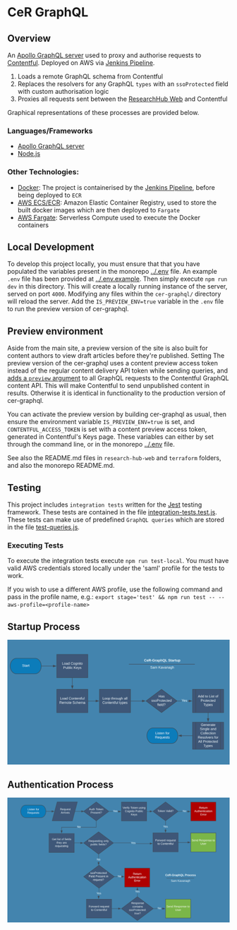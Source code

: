 # CeR GraphQL

## Overview
An [Apollo GraphQL server](http://apollographql.com/docs/apollo-server/) used to proxy and authorise requests to [Contentful](https://contentful.com). Deployed on AWS via [Jenkins Pipeline](../Jenkinsfile).

1. Loads a remote GraphQL schema from Contentful
2. Replaces the resolvers for any GraphQL `types` with an `ssoProtected` field with custom authorisation logic
3. Proxies all requests sent between the [ResearchHub Web](../research-hub-web/README.md) and Contentful

Graphical representations of these processes are provided below.

### Languages/Frameworks
* [Apollo GraphQL server](http://apollographql.com/docs/apollo-server/)
* [Node.js](https://nodejs.org/en/)

### Other Technologies:
* [Docker](https://www.docker.com/): The project is containerised by the [Jenkins Pipeline](../Jenkinsfile), before being deployed to `ECR`
* [AWS ECS/ECR](https://aws.amazon.com/ecr/):  Amazon Elastic Container Registry, used to store the built docker images which are then deployed to `Fargate`
* [AWS Fargate](https://aws.amazon.com/fargate/): Serverless Compute used to execute the Docker containers
## Local Development
To develop this project locally, you must ensure that that you have populated the variables present in the monorepo [../.env](../.env) file. An example `.env` file has been provided at [../.env.example](../.env.example). Then simply execute `npm run dev` in this directory. This will create a locally running instance of the server, served on port `4000`. Modifying any files within the `cer-graphql/` directory will reload the server. Add the `IS_PREVIEW_ENV=true` variable in the `.env` file to run the preview version of cer-graphql.

## Preview environment
Aside from the main site, a preview version of the site is also built for content authors to view draft articles before they're published. Setting The preview version of the cer-graphql uses a content preview access token instead of the regular content delivery API token while sending queries, and [adds a `preview` argument](https://www.contentful.com/developers/docs/references/graphql/#/introduction/previewing-content) to all GraphQL requests to the Contentful GraphQL content API. This will make Contentful to send unpublished content in results. Otherwise it is identical in functionality to the production version of cer-graphql.

You can activate the preview version by building cer-graphql as usual, then ensure the environment variable `IS_PREVIEW_ENV=true` is set, and `CONTENTFUL_ACCESS_TOKEN` is set with a content preview access token, generated in Contentful's Keys page. These variables can either by set through the command line, or in the monorepo [../.env](../.env) file.

See also the README.md files in `research-hub-web` and `terraform` folders, and also the monorepo README.md.

## Testing
This project includes `integration tests` written for the [Jest](https://jestjs.io/) testing framework. These tests are contained in the file [integration-tests.test.js](./tests/integration-tests.test.js). These tests can make use of predefined `GraphQL queries` which are stored in the file [test-queries.js](./tests/test-queries.js).

### Executing Tests
To execute the integration tests execute `npm run test-local`. You must have valid AWS credentials stored locally under the 'saml' profile for the tests to work. 

If you wish to use a different AWS profile, use the following command and pass in the profile name, e.g.: `export stage='test' && npm run test -- --aws-profile=<profile-name>`

## Startup Process
![Architecture Overview](./documentation/cer-graphql-startup.png)

## Authentication Process
![Architecture Overview](./documentation/cer-graphql-auth-process.png)